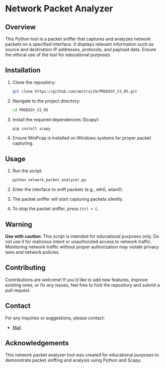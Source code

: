 # Network Packet Analyzer

## Overview

This Python tool is a packet sniffer that captures and analyzes network packets on a specified interface. It displays relevant information such as source and destination IP addresses, protocols, and payload data. Ensure the ethical use of the tool for educational purposes.

## Installation

1. Clone the repository:
    ```bash
    git clone https://github.com/amitraj29/PRODIGY_CS_05.git
    ```

2. Navigate to the project directory:
    ```bash
    cd PRODIGY_CS_05
    ```

3. Install the required dependencies (Scapy):
    ```bash
    pip install scapy
    ```

4. Ensure WinPcap is installed on Windows systems for proper packet capturing.

## Usage

1. Run the script:
    ```bash
    python network_packet_analyzer.py
    ```

2. Enter the interface to sniff packets (e.g., eth0, wlan0).

3. The packet sniffer will start capturing packets silently.

4. To stop the packet sniffer, press `Ctrl + C`.

## Warning

**Use with caution**: This script is intended for educational purposes only. Do not use it for malicious intent or unauthorized access to network traffic. Monitoring network traffic without proper authorization may violate privacy laws and network policies.

## Contributing

Contributions are welcome! If you'd like to add new features, improve existing ones, or fix any issues, feel free to fork the repository and submit a pull request.

## Contact

For any inquiries or suggestions, please contact:

- [Mail](amitrajkarmakar29@gmail.com)

## Acknowledgements

This network packet analyzer tool was created for educational purposes to demonstrate packet sniffing and analysis using Python and Scapy.
